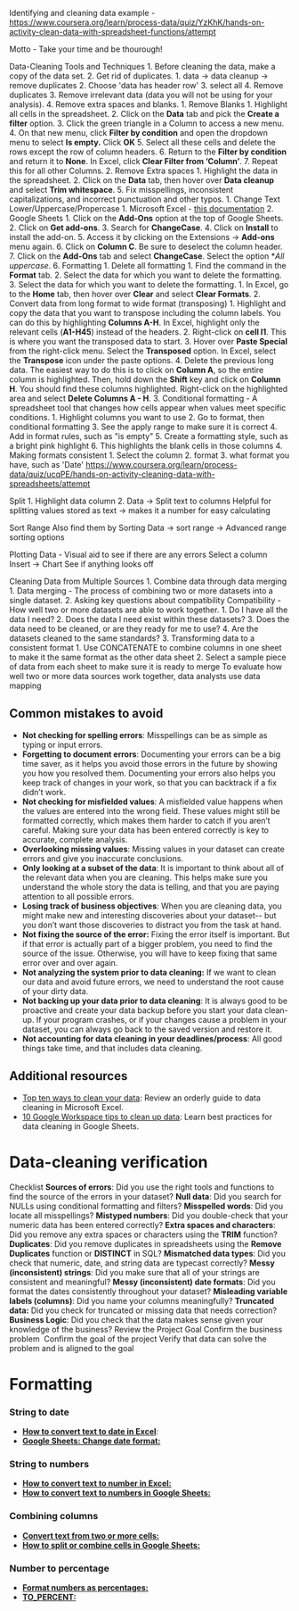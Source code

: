 Identifying and cleaning data example - https://www.coursera.org/learn/process-data/quiz/YzKhK/hands-on-activity-clean-data-with-spreadsheet-functions/attempt

Motto - Take your time and be thourough!

Data-Cleaning Tools and Techniques
	1. Before cleaning the data, make a copy of the data set.
	2. Get rid of duplicates.
		1. data -> data cleanup -> remove duplicates
		2. Choose 'data has header row'
		3. select all
		4. Remove duplicates
	3. Remove irrelevant data (data you will not be using for your analysis).
	4. Remove extra spaces and blanks. 
		1. Remove Blanks
			1. Highlight all cells in the spreadsheet.
			2. Click on the **Data** tab and pick the **Create a filter** option.
			3. Click the green triangle in a Column to access a new menu.
			4. On that new menu, click **Filter by condition** and open the dropdown menu to select **Is empty.** Click **OK**
			5. Select all these cells and delete the rows except the row of column headers.
			6. Return to the **Filter by condition** and return it to **None**. In Excel, click **Clear Filter from ‘Column’**.
			7. Repeat this for all other Columns.
		2. Remove Extra spaces
			1. Highlight the data in the spreadsheet.
			2. Click on the **Data** tab, then hover over **Data cleanup** and select **Trim whitespace**.
	5. Fix misspellings, inconsistent capitalizations, and incorrect punctuation and other typos.
		1. Change Text Lower/Uppercase/Propercase
			1. Microsoft Excel - [this documentation](https://support.microsoft.com/en-us/office/change-the-case-of-text-in-excel-adc65f5b-958f-46a2-4d23-ab4d5faf48a8)
			2. Google Sheets
				1. Click on the **Add-Ons** option at the top of Google Sheets.
				2. Click on **Get add-ons**.
				3. Search for **ChangeCase**.
				4. Click on **Install** to install the add-on.
				5. Access it by clicking on the Extensions -> **Add-ons** menu again.
				6. Click on **Column C**. Be sure to deselect the column header.
				7. Click on the **Add-Ons** tab and select **ChangeCase**. Select the option **All uppercase*.
	6.  Formatting
		1. Delete all formatting
			1. Find the command in the **Format** tab.
			2. Select the data for which you want to delete the formatting.
			3. Select the data for which you want to delete the formatting.
				1. In Excel, go to the **Home** tab, then hover over **Clear** and select **Clear Formats**.
		2. Convert data from long format to wide format (transposing)
			1. Highlight and copy the data that you want to transpose including the column labels. You can do this by highlighting **Columns A-H**. In Excel, highlight only the relevant cells (**A1-H45**) instead of the headers.
			2. Right-click on **cell I1**. This is where you want the transposed data to start.
			3. Hover over **Paste Special** from the right-click menu. Select the **Transposed** option. In Excel, select the **Transpose** icon under the paste options.
			4. Delete the previous long data. The easiest way to do this is to click on **Column A**, so the entire column is highlighted. Then, hold down the **Shift** key and click on **Column H**. You should find these columns highlighted. Right-click on the highlighted area and select **Delete Columns A - H**.
		3. Conditional formatting - A spreadsheet tool that changes how cells appear when values meet specific conditions.
			1. Highlight columns you want to use
			2. Go to format, then conditional formatting
			3. See the apply range to make sure it is correct
			4. Add in format rules, such as "is empty"
			5. Create a formatting style, such as a bright pink highlight
			6. This highlights the blank cells in those columns
		4. Making formats consistent
			1. Select the column
			2. format
			3. what format you have, such as 'Date'
	https://www.coursera.org/learn/process-data/quiz/ucqPE/hands-on-activity-cleaning-data-with-spreadsheets/attempt

Split
	1. Highlight data column
	2. Data -> Split text to columns
	Helpful for splitting values stored as text -> makes it a number for easy calculating

Sort Range
	Also find them by Sorting
	Data -> sort range -> Advanced range sorting options


Plotting Data - Visual aid to see if there are any errors
	Select a column
	Insert -> Chart
	See if anything looks off

Cleaning Data from Multiple Sources
	1. Combine data through data merging
		1. Data merging - The process of combining two or more datasets into a single dataset.
	2. Asking key questions about compatibility
		Compatibility - How well two or more datasets are able to work together.
		1. Do I have all the data I need?
		2. Does the data I need exist within these datasets?
		3. Does the data need to be cleaned, or are they ready for me to use?
		4. Are the datasets cleaned to the same standards?
	3. Transforming data to a consistent format
		1. Use CONCATENATE to combine columns in one sheet to make it the same format as the other data sheet
		2. Select a sample piece of data from each sheet to make sure it is ready to merge
		To evaluate how well two or more data sources work together, data analysts use data mapping

## Common mistakes to avoid
-   **Not checking for spelling errors**: Misspellings can be as simple as typing or input errors.
-   **Forgetting to document errors**: Documenting your errors can be a big time saver, as it helps you avoid those errors in the future by showing you how you resolved them. Documenting your errors also helps you keep track of changes in your work, so that you can backtrack if a fix didn’t work. 
-   **Not checking for misfielded values**: A misfielded value happens when the values are entered into the wrong field. These values might still be formatted correctly, which makes them harder to catch if you aren’t careful. Making sure your data has been entered correctly is key to accurate, complete analysis. 
-   **Overlooking missing values**: Missing values in your dataset can create errors and give you inaccurate conclusions.
-   **Only looking at a subset of the data**: It is important to think about all of the relevant data when you are cleaning. This helps make sure you understand the whole story the data is telling, and that you are paying attention to all possible errors.
-   **Losing track of business objectives**: When you are cleaning data, you might make new and interesting discoveries about your dataset-- but you don’t want those discoveries to distract you from the task at hand. 
-   **Not fixing the source of the error:** Fixing the error itself is important. But if that error is actually part of a bigger problem, you need to find the source of the issue. Otherwise, you will have to keep fixing that same error over and over again. 
-   **Not analyzing the system prior to data cleaning:** If we want to clean our data and avoid future errors, we need to understand the root cause of your dirty data. 
-   **Not backing up your data prior to data cleaning**: It is always good to be proactive and create your data backup before you start your data clean-up. If your program crashes, or if your changes cause a problem in your dataset, you can always go back to the saved version and restore it. 
-   **Not accounting for data cleaning in your deadlines/process**: All good things take time, and that includes data cleaning. 

## Additional resources
-   [Top ten ways to clean your data](https://support.microsoft.com/en-us/office/top-ten-ways-to-clean-your-data-2844b620-677c-47a7-ac3e-c2e157d1db19 "Top ten ways to clean your data"): Review an orderly guide to data cleaning in Microsoft Excel.
-   [10 Google Workspace tips to clean up data](https://support.google.com/a/users/answer/9604139?hl=en#zippy= "Ten Google Workspace tips to clean up data"): Learn best practices for data cleaning in Google Sheets.

# Data-cleaning verification
Checklist
	**Sources of errors**: Did you use the right tools and functions to find the source of the errors in your dataset?
	**Null data**: Did you search for NULLs using conditional formatting and filters?
    **Misspelled words**: Did you locate all misspellings?
    **Mistyped numbers**: Did you double-check that your numeric data has been entered correctly?
    **Extra spaces and characters**: Did you remove any extra spaces or characters using the **TRIM** function? 
    **Duplicates**: Did you remove duplicates in spreadsheets using the **Remove Duplicates** function or **DISTINCT** in SQL?
    **Mismatched data types**: Did you check that numeric, date, and string data are typecast correctly?
    **Messy (inconsistent) strings**: Did you make sure that all of your strings are consistent and meaningful?
    **Messy (inconsistent) date formats**: Did you format the dates consistently throughout your dataset?
    **Misleading variable labels (columns)**: Did you name your columns meaningfully?
    **Truncated data:** Did you check for truncated or missing data that needs correction?
	**Business Logic**: Did you check that the data makes sense given your knowledge of the business?
Review the Project Goal
	Confirm the business problem 
    Confirm the goal of the project
	Verify that data can solve the problem and is aligned to the goal

# Formatting
### **String to date**
-   [**How to convert text to date in Excel**](https://www.ablebits.com/office-addins-blog/2015/03/26/excel-convert-text-date/#:~:text=Excel%20DATEVALUE%20function%20%2D%20change%20text,Excel%20recognizes%20as%20a%20date.&text=So%2C%20the%20formula%20to%20convert,stored%20as%20a%20text%20string. "This link takes you to a blog on how to convert text to a date in Microsoft Excel."):
-   [**Google Sheets: Change date format:**](https://www.ablebits.com/office-addins-blog/2019/08/13/google-sheets-change-date-format/ "This link takes you to a blog on how to change to a date format in Google Sheets.") 

### **String to numbers**
-   [**How to convert text to number in Excel:**](https://www.ablebits.com/office-addins-blog/2018/07/18/excel-convert-text-to-number/ "This link takes you to a blog on how to convert text to a number in Excel.") 
-   [**How to convert text to numbers in Google Sheets:**](https://productivityspot.com/convert-text-to-numbers-google-sheets/ "This link takes you to instructions to convert text to a number in Google Sheets.") 

### **Combining columns**
-   [**Convert text from two or more cells:**](https://support.microsoft.com/en-us/office/combine-text-from-two-or-more-cells-into-one-cell-81ba0946-ce78-42ed-b3c3-21340eb164a6 "This link takes you to a Microsoft Support page to merge text in multiple cells in Excel.")
-   [**How to split or combine cells in Google Sheets:**](https://www.techrepublic.com/article/how-to-split-or-combine-text-cells-with-google-sheets/ "This link takes you to an article with instructions to split or combine text in cells in Google Sheets.")

### **Number to percentage**
-   [**Format numbers as percentages:**](https://support.microsoft.com/en-us/office/format-numbers-as-percentages-de49167b-d603-4450-bcaa-31fba6c7b6b4 "This link takes you to a Microsoft Support page for formatting numbers as percentages.") 
-   [**TO_PERCENT:**](https://support.google.com/docs/answer/3094284?hl=en "This link takes you to the help page for the TO_PERCENT function in Google Sheets.") 
